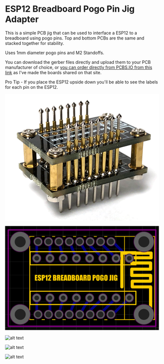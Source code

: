 # ESP12 Breadboard Pogo Pin Jig Adapter
This is a simple PCB jig that can be used to interface a ESP12 to a breadboard using pogo pins. Top and bottom PCBs are the same and stacked together for stability.

Uses 1mm diameter pogo pins and M2 Standoffs.

You can download the gerber files directly and upload them to your PCB manufacturer of choice, or [you can order directly from PCBS.IO from this link](https://PCBs.io/share/8g7P3) as I've made the boards shared on that site.

Pro Tip - If you place the ESP12 upside down you'll be able to see the labels for each pin on the ESP12.

![alt text](Images/Jig.png)

![alt text](Images/PCB.png)

![alt text](Images/Breadboard-1.png)

![alt text](Images/Breadboard-2.png)

![alt text](Images/3D%20Printed%20Jig.png)
